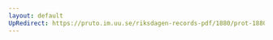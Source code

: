 ```yaml
---
layout: default
UpRedirect: https://pruto.im.uu.se/riksdagen-records-pdf/1880/prot-1880--fk--006/prot-1880--fk--006_001.pdf
---
```

